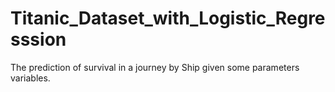 # Titanic_Dataset_with_Logistic_Regresssion
The prediction of survival in a journey by Ship given some parameters variables.
